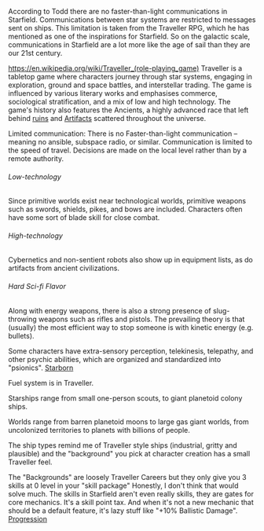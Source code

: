 According to Todd there are no faster-than-light communications in Starfield. Communications between star systems are restricted to messages sent on ships. This limitation is taken from the Traveller RPG, which he has mentioned as one of the inspirations for Starfield. So on the galactic scale, communications in Starfield are a lot more like the age of sail than they are our 21st century.

https://en.wikipedia.org/wiki/Traveller_(role-playing_game)
Traveller is a tabletop game where characters journey through star systems, engaging in exploration, ground and space battles, and interstellar trading. The game is influenced by various literary works and emphasises commerce, sociological stratification, and a mix of low and high technology.
The game's history also features the Ancients, a highly advanced race that left behind [ruins](../Main_Quest/Temples.md) and [Artifacts](../Main_Quest/Artifacts.md) scattered throughout the universe.

Limited communication: There is no Faster-than-light communication – meaning no ansible, subspace radio, or similar. Communication is limited to the speed of travel. Decisions are made on the local level rather than by a remote authority.
###### Low-technology
Since primitive worlds exist near technological worlds, primitive weapons such as swords, shields, pikes, and bows are included. Characters often have some sort of blade skill for close combat.
###### High-technology
Cybernetics and non-sentient robots also show up in equipment lists, as do artifacts from ancient civilizations.
###### Hard Sci-fi Flavor
Along with energy weapons, there is also a strong presence of slug-throwing weapons such as rifles and pistols. The prevailing theory is that (usually) the most efficient way to stop someone is with kinetic energy (e.g. bullets).

Some characters have extra-sensory perception, telekinesis, telepathy, and other psychic abilities, which are organized and standardized into "psionics". [Starborn](../Main_Quest/Starborn.md)

Fuel system is in Traveller.

Starships range from small one-person scouts, to giant planetoid colony ships.

Worlds range from barren planetoid moons to large gas giant worlds, from uncolonized territories to planets with billions of people.

The ship types remind me of Traveller style ships (industrial, gritty and plausible) and the "background" you pick at character creation has a small Traveller feel.

The "Backgrounds" are loosely Traveller Careers but they only give you 3 skills at 0 level in your "skill package"
Honestly, I don't think that would solve much. The skills in Starfield aren't even really skills, they are gates for core mechanics. It's a skill point tax. And when it's not a new mechanic that should be a default feature, it's lazy stuff like "+10% Ballistic Damage". [Progression](../Gameplay_Systems/Progression.md)
